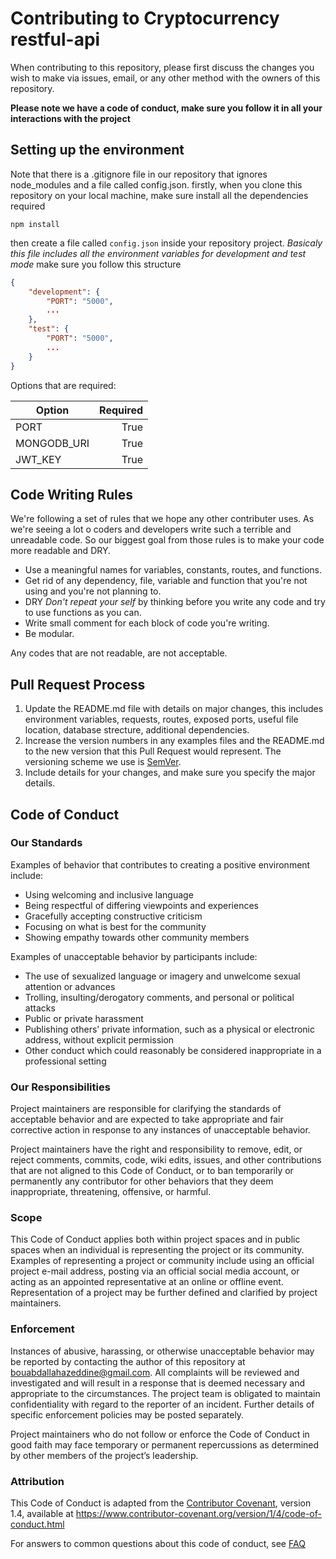 # Contributing to Cryptocurrency restful-api
When contributing to this repository, please first discuss the changes you wish to make via issues, email, or any other method with the owners of this repository.

**Please note we have a code of conduct, make sure you follow it in all your interactions with the project**

## Setting up the environment
Note that there is a .gitignore file in our repository that ignores node_modules and a file called config.json.
firstly, when you clone this repository on your local machine, make sure install all the dependencies required 
```
npm install
```
then create a file called `config.json` inside your repository project.
*Basicaly this file includes all the environment variables for development and test mode*
make sure you follow this structure
```json
{
    "development": {
        "PORT": "5000",
        ...
    }, 
    "test": {
        "PORT": "5000",
        ...
    }
}
```

Options that are required:

| Option      | Required |
|-------------|---------:|
| PORT        | True     |
| MONGODB_URI | True     |
| JWT_KEY     | True     |

## Code Writing Rules
We're following a set of rules that we hope any other contributer uses.
As we're seeing a lot o coders and developers write such a terrible and unreadable code.
So our biggest goal from those rules is to make your code more readable and DRY.

* Use a meaningful names for variables, constants, routes, and functions.
* Get rid of any dependency, file, variable and function that you're not using and you're not planning to.
* DRY _Don't repeat your self_ by thinking before you write any code and try to use functions as you can.
* Write small comment for each block of code you're writing.
* Be modular.

Any codes that are not readable, are not acceptable.

## Pull Request Process
1. Update the README.md file with details on major changes, this includes environment variables, requests, routes, exposed ports, useful file location, database strecture, additional dependencies.
2. Increase the version numbers in any examples files and the README.md to the new version that this Pull Request would represent. The versioning scheme we use is [SemVer](https://semver.org/).
3. Include details for your changes, and make sure you specify the major details.

## Code of Conduct
### Our Standards
Examples of behavior that contributes to creating a positive environment include:

* Using welcoming and inclusive language
* Being respectful of differing viewpoints and experiences
* Gracefully accepting constructive criticism
* Focusing on what is best for the community
* Showing empathy towards other community members

Examples of unacceptable behavior by participants include:

* The use of sexualized language or imagery and unwelcome sexual attention or advances
* Trolling, insulting/derogatory comments, and personal or political attacks
* Public or private harassment
* Publishing others’ private information, such as a physical or electronic address, without explicit permission
* Other conduct which could reasonably be considered inappropriate in a professional setting

### Our Responsibilities
Project maintainers are responsible for clarifying the standards of acceptable behavior and are expected to take appropriate and fair corrective action in response to any instances of unacceptable behavior.

Project maintainers have the right and responsibility to remove, edit, or reject comments, commits, code, wiki edits, issues, and other contributions that are not aligned to this Code of Conduct, or to ban temporarily or permanently any contributor for other behaviors that they deem inappropriate, threatening, offensive, or harmful.

### Scope
This Code of Conduct applies both within project spaces and in public spaces when an individual is representing the project or its community. Examples of representing a project or community include using an official project e-mail address, posting via an official social media account, or acting as an appointed representative at an online or offline event. Representation of a project may be further defined and clarified by project maintainers.

### Enforcement
Instances of abusive, harassing, or otherwise unacceptable behavior may be reported by contacting the author of this repository at bouabdallahazeddine@gmail.com. All complaints will be reviewed and investigated and will result in a response that is deemed necessary and appropriate to the circumstances. The project team is obligated to maintain confidentiality with regard to the reporter of an incident. Further details of specific enforcement policies may be posted separately.

Project maintainers who do not follow or enforce the Code of Conduct in good faith may face temporary or permanent repercussions as determined by other members of the project’s leadership.

### Attribution
This Code of Conduct is adapted from the [Contributor Covenant](https://www.contributor-covenant.org/version/1/4/code-of-conduct), version 1.4, available at https://www.contributor-covenant.org/version/1/4/code-of-conduct.html

For answers to common questions about this code of conduct, see [FAQ](https://www.contributor-covenant.org/faq)

